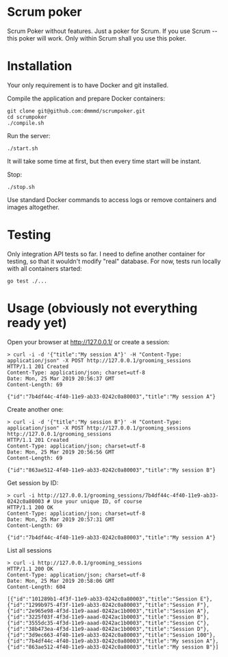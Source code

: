 # Scrum poker
Scrum Poker without features. Just a poker for Scrum. If you use Scrum -- this poker will work. Only within Scrum shall you use this poker.

# Installation
Your only requirement is to have Docker and git installed.

Compile the application and prepare Docker containers:
```
git clone git@github.com:dmmmd/scrumpoker.git
cd scrumpoker
./compile.sh
```

Run the server:
```
./start.sh
```
It will take some time at first, but then every time start will be instant.

Stop:
```
./stop.sh
```

Use standard Docker commands to access logs or remove containers and images altogether.

# Testing
Only integration API tests so far.
I need to define another container for testing, so that it wouldn't modify "real" database.
For now, tests run locally with all containers started:
```
go test ./...
```

# Usage (obviously not everything ready yet)
Open your browser at http://127.0.0.1/ or create a session:
```
> curl -i -d '{"title":"My session A"}' -H "Content-Type: application/json" -X POST http://127.0.0.1/grooming_sessions
HTTP/1.1 201 Created
Content-Type: application/json; charset=utf-8
Date: Mon, 25 Mar 2019 20:56:37 GMT
Content-Length: 69

{"id":"7b4df44c-4f40-11e9-ab33-0242c0a80003","title":"My session A"}
```
Create another one:
```
> curl -i -d '{"title":"My session B"}' -H "Content-Type: application/json" -X POST http://127.0.0.1/grooming_sessions
http://127.0.0.1/grooming_sessions
HTTP/1.1 201 Created
Content-Type: application/json; charset=utf-8
Date: Mon, 25 Mar 2019 20:56:56 GMT
Content-Length: 69

{"id":"863ae512-4f40-11e9-ab33-0242c0a80003","title":"My session B"}
```
Get session by ID:
```
> curl -i http://127.0.0.1/grooming_sessions/7b4df44c-4f40-11e9-ab33-0242c0a80003 # Use your unique ID, of course
HTTP/1.1 200 OK
Content-Type: application/json; charset=utf-8
Date: Mon, 25 Mar 2019 20:57:31 GMT
Content-Length: 69

{"id":"7b4df44c-4f40-11e9-ab33-0242c0a80003","title":"My session A"}
```
List all sessions
```
> curl -i http://127.0.0.1/grooming_sessions                                     
HTTP/1.1 200 OK
Content-Type: application/json; charset=utf-8
Date: Mon, 25 Mar 2019 20:58:06 GMT
Content-Length: 604

[{"id":"101289b1-4f3f-11e9-ab33-0242c0a80003","title":"Session E"},{"id":"1299b975-4f3f-11e9-ab33-0242c0a80003","title":"Session F"},{"id":"2e965e98-4f3d-11e9-aaad-0242ac1b0003","title":"Session A"},{"id":"3225f03f-4f3d-11e9-aaad-0242ac1b0003","title":"Session B"},{"id":"3555dc35-4f3d-11e9-aaad-0242ac1b0003","title":"Session C"},{"id":"38b473ea-4f3d-11e9-aaad-0242ac1b0003","title":"Session D"},{"id":"3d9ec663-4f40-11e9-ab33-0242c0a80003","title":"Session 100"},{"id":"7b4df44c-4f40-11e9-ab33-0242c0a80003","title":"My session A"},{"id":"863ae512-4f40-11e9-ab33-0242c0a80003","title":"My session B"}]
```
